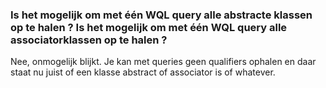 ### Is het mogelijk om met één WQL query alle abstracte klassen op te halen ? Is het mogelijk om met één WQL query alle associatorklassen op te halen ?

Nee, onmogelijk blijkt. Je kan met queries geen qualifiers ophalen en daar staat nu juist of een klasse abstract of associator is of whatever.